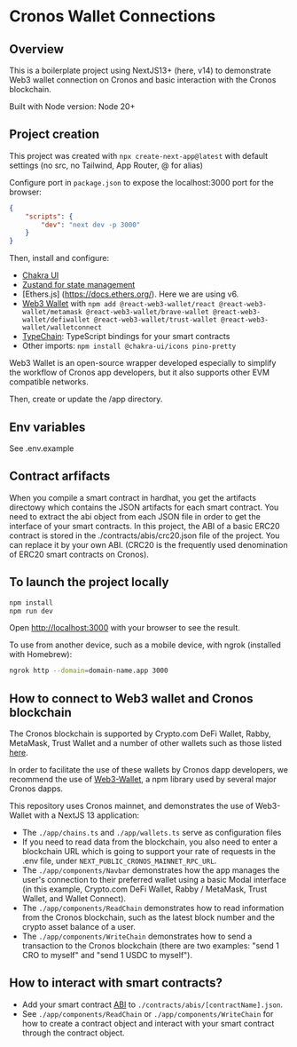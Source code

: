 # Cronos Wallet Connections

## Overview

This is a boilerplate project using NextJS13+ (here, v14) to demonstrate Web3 wallet connection on Cronos and basic interaction with the Cronos blockchain.

Built with Node version: Node 20+

## Project creation

This project was created with `npx create-next-app@latest` with default settings (no src, no Tailwind, App Router, @ for alias)

Configure port in `package.json` to expose the localhost:3000 port for the browser:

```json
{
    "scripts": {
        "dev": "next dev -p 3000"
    }
}
```

Then, install and configure:

-   [Chakra UI](https://v2.chakra-ui.com/getting-started/nextjs-app-guide)
-   [Zustand for state management](https://github.com/pmndrs/zustand)
-   [Ethers.js] (https://docs.ethers.org/). Here we are using v6.
-   [Web3 Wallet](https://web3-wallet.github.io/web3-wallet/docs/getting-started) with `npm add @react-web3-wallet/react @react-web3-wallet/metamask @react-web3-wallet/brave-wallet @react-web3-wallet/defiwallet @react-web3-wallet/trust-wallet @react-web3-wallet/walletconnect`
-   [TypeChain](https://github.com/dethcrypto/TypeChain): TypeScript bindings for your smart contracts
-   Other imports: `npm install @chakra-ui/icons pino-pretty`

Web3 Wallet is an open-source wrapper developed especially to simplify the workflow of Cronos app developers, but it also supports other EVM compatible networks.

Then, create or update the /app directory.

## Env variables

See .env.example

## Contract arfifacts

When you compile a smart contract in hardhat, you get the artifacts directowy which contains the JSON artifacts for each smart contract. You need to extract the abi object from each JSON file in order to get the interface of your smart contracts. In this project, the ABI of a basic ERC20 contract is stored in the ./contracts/abis/crc20.json file of the project. You can replace it by your own ABI. (CRC20 is the frequently used denomination of ERC20 smart contracts on Cronos).

## To launch the project locally

```bash
npm install
npm run dev
```

Open [http://localhost:3000](http://localhost:3000) with your browser to see the result.

To use from another device, such as a mobile device, with ngrok (installed with Homebrew):

```bash
ngrok http --domain=domain-name.app 3000
```

## How to connect to Web3 wallet and Cronos blockchain

The Cronos blockchain is supported by Crypto.com DeFi Wallet, Rabby, MetaMask, Trust Wallet and a number of other wallets such as those listed [here](https://web3-wallet.github.io/web3-wallet/wallets/metamask).

In order to facilitate the use of these wallets by Cronos dapp developers, we recommend the use of [Web3-Wallet](https://web3-wallet.github.io/web3-wallet/docs/getting-started), a npm library used by several major Cronos dapps.

This repository uses Cronos mainnet, and demonstrates the use of Web3-Wallet with a NextJS 13 application:

-   The `./app/chains.ts` and `./app/wallets.ts` serve as configuration files
-   If you need to read data from the blockchain, you also need to enter a blockchain URL which is going to support your rate of requests in the .env file, under `NEXT_PUBLIC_CRONOS_MAINNET_RPC_URL`.
-   The `./app/components/Navbar` demonstrates how the app manages the user's connection to their preferred wallet using a basic Modal interface (in this example, Crypto.com DeFi Wallet, Rabby / MetaMask, Trust Wallet, and Wallet Connect).
-   The `./app/components/ReadChain` demonstrates how to read information from the Cronos blockchain, such as the latest block number and the crypto asset balance of a user.
-   The `./app/components/WriteChain` demonstrates how to send a transaction to the Cronos blockchain (there are two examples: "send 1 CRO to myself" and "send 1 USDC to myself").

## How to interact with smart contracts?

-   Add your smart contract [ABI](https://docs.soliditylang.org/en/v0.8.19/abi-spec.html) to `./contracts/abis/[contractName].json`.
-   See `./app/components/ReadChain` or `./app/components/WriteChain` for how to create a contract object and interact with your smart contract through the contract object.
